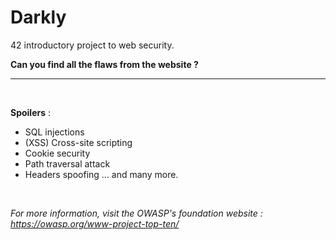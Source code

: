 # Darkly
42 introductory project to web security.

**Can you find all the flaws from the website ?**
_______________
<br />

**Spoilers** :
- SQL injections
- (XSS) Cross-site scripting
- Cookie security
- Path traversal attack
- Headers spoofing
... and many more.
<br />

*For more information, visit the OWASP's foundation website : https://owasp.org/www-project-top-ten/*
